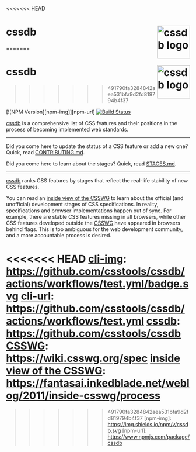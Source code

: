 <<<<<<< HEAD
# cssdb [<img src="https://cssdb.org/images/cssdb.svg" alt="cssdb logo" width="90" height="90" align="right">][cssdb]
=======
# cssdb [<img src="https://cssdb.org/cssdb.svg" alt="cssdb logo" width="90" height="90" align="right">][cssdb]
>>>>>>> 491790fa3284842aea531bfa9d2fd819794b4f37

[![NPM Version][npm-img]][npm-url]
[![Build Status][cli-img]][cli-url]

[cssdb] is a comprehensive list of CSS features and their positions in
the process of becoming implemented web standards.

---

Did you come here to update the status of a CSS feature or add a new one?
Quick, read [CONTRIBUTING.md](CONTRIBUTING.md).

Did you come here to learn about the stages? Quick, read [STAGES.md](STAGES.md).

---

[cssdb] ranks CSS features by stages that reflect the real-life stability of
new CSS features.

You can read an [inside view of the CSSWG] to learn about the official
(and unofficial) development stages of CSS specifications. In reality,
specifications and browser implementations happen out of sync. For example,
there are stable CSS features missing in all browsers, while other CSS features
developed outside the [CSSWG] have appeared in browsers behind flags. This is
too ambiguous for the web development community, and a more accountable process
is desired.

<<<<<<< HEAD
[cli-img]: https://github.com/csstools/cssdb/actions/workflows/test.yml/badge.svg
[cli-url]: https://github.com/csstools/cssdb/actions/workflows/test.yml
[cssdb]: https://github.com/csstools/cssdb
[CSSWG]: https://wiki.csswg.org/spec
[inside view of the CSSWG]: https://fantasai.inkedblade.net/weblog/2011/inside-csswg/process
=======
[cli-img]: https://img.shields.io/travis/csstools/cssdb.svg
[cli-url]: https://travis-ci.org/csstools/cssdb
[cssdb]: https://github.com/csstools/cssdb
[CSSWG]: https://wiki.csswg.org/spec
[inside view of the CSSWG]: http://fantasai.inkedblade.net/weblog/2011/inside-csswg/process
>>>>>>> 491790fa3284842aea531bfa9d2fd819794b4f37
[npm-img]: https://img.shields.io/npm/v/cssdb.svg
[npm-url]: https://www.npmjs.com/package/cssdb
